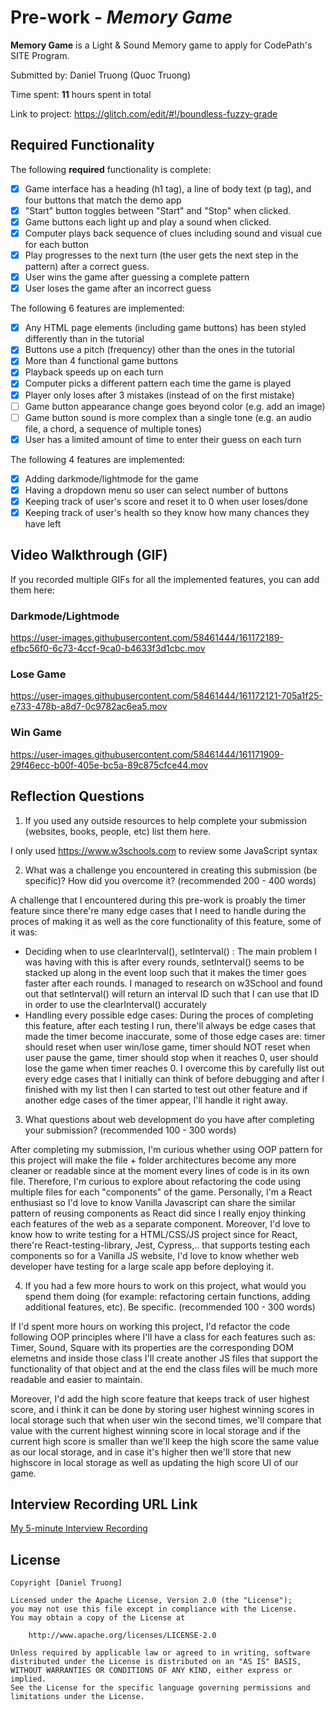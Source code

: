 # Pre-work - *Memory Game*

**Memory Game** is a Light & Sound Memory game to apply for CodePath's SITE Program. 

Submitted by: Daniel Truong (Quoc Truong)

Time spent: **11** hours spent in total

Link to project: https://glitch.com/edit/#!/boundless-fuzzy-grade

## Required Functionality

The following **required** functionality is complete:

* [x] Game interface has a heading (h1 tag), a line of body text (p tag), and four buttons that match the demo app
* [x] "Start" button toggles between "Start" and "Stop" when clicked. 
* [x] Game buttons each light up and play a sound when clicked. 
* [x] Computer plays back sequence of clues including sound and visual cue for each button
* [x] Play progresses to the next turn (the user gets the next step in the pattern) after a correct guess. 
* [x] User wins the game after guessing a complete pattern
* [x] User loses the game after an incorrect guess

The following 6 features are implemented:

* [x] Any HTML page elements (including game buttons) has been styled differently than in the tutorial
* [x] Buttons use a pitch (frequency) other than the ones in the tutorial
* [x] More than 4 functional game buttons
* [x] Playback speeds up on each turn
* [x] Computer picks a different pattern each time the game is played
* [x] Player only loses after 3 mistakes (instead of on the first mistake)
* [ ] Game button appearance change goes beyond color (e.g. add an image)
* [ ] Game button sound is more complex than a single tone (e.g. an audio file, a chord, a sequence of multiple tones)
* [x] User has a limited amount of time to enter their guess on each turn

The following 4 features are implemented:

- [x] Adding darkmode/lightmode for the game
- [x] Having a dropdown menu so user can select number of buttons  
- [x] Keeping track of user's score and reset it to 0 when user loses/done
- [x] Keeping track of user's health so they know how many chances they have left 

## Video Walkthrough (GIF)

If you recorded multiple GIFs for all the implemented features, you can add them here:
### Darkmode/Lightmode
https://user-images.githubusercontent.com/58461444/161172189-efbc56f0-6c73-4ccf-9ca0-b4633f3d1cbc.mov


### Lose Game
https://user-images.githubusercontent.com/58461444/161172121-705a1f25-e733-478b-a8d7-0c9782ac6ea5.mov


### Win Game
https://user-images.githubusercontent.com/58461444/161171909-29f46ecc-b00f-405e-bc5a-89c875cfce44.mov

## Reflection Questions
1. If you used any outside resources to help complete your submission (websites, books, people, etc) list them here. 

I only used https://www.w3schools.com to review some JavaScript syntax

2. What was a challenge you encountered in creating this submission (be specific)? How did you overcome it? (recommended 200 - 400 words) 

A challenge that I encountered during this pre-work is proably the timer feature since there're many edge cases that I need to handle during the proces of making it as well as the core functionality of this feature, some of it was:
* Deciding when to use clearInterval(), setInterval() : The main problem I was having with this is after every rounds, setInterval() seems to be stacked up along in the event loop such that it makes the timer goes faster after each rounds. I managed to research on w3School and found out that setInterval() will return an interval ID such that I can use that ID in order to use the clearInterval() accurately
* Handling every possible edge cases: During the proces of completing this feature, after each testing I run, there'll always be edge cases that made the timer become inaccurate, some of those edge cases are: timer should reset when user win/lose game, timer should NOT reset when user pause the game, timer should stop when it reaches 0, user should lose the game when timer reaches 0. I overcome this by carefully list out every edge cases that I initially can think of before debugging and after I finished with my list then I can started to test out other feature and if another edge cases of the timer appear, I'll handle it right away.
 

3. What questions about web development do you have after completing your submission? (recommended 100 - 300 words) 

After completing my submission, I'm curious whether using OOP pattern for this project will make the file + folder architectures become any more cleaner or readable since at the moment every lines of code is in its own file. Therefore, I'm curious to explore about refactoring the code using multiple files for each "components" of the game. Personally, I'm a React enthusiast so I'd love to know Vanilla Javascript can share the similar pattern of reusing components as React did since I really enjoy thinking each features of the web as a separate component. Moreover, I'd love to know how to write testing for a HTML/CSS/JS project since for React, there're React-testing-library, Jest, Cypress,.. that supports testing each components so for a Vanilla JS website, I'd love to know whether web developer have testing for a large scale app before deploying it.

4. If you had a few more hours to work on this project, what would you spend them doing (for example: refactoring certain functions, adding additional features, etc). Be specific. (recommended 100 - 300 words) 

If I'd spent more hours on working this project, I'd refactor the code following OOP principles where I'll have a class for each features such as: Timer, Sound, Square with its properties are the corresponding DOM elemetns and inside those class I'll create another JS files that support the functionality of that object and at the end the class files will be much more readable and easier to maintain.

Moreover, I'd add the high score feature that keeps track of user highest score, and i think it can be done by storing user highest winning scores in local storage such that when user win the second times, we'll compare that value with the current highest winning score in local storage and if the current high score is smaller than we'll keep the high score the same value as our local storage, and in case it's higher then we'll store that new highscore in local storage as well as updating the high score UI of our game.


## Interview Recording URL Link

[My 5-minute Interview Recording](https://youtu.be/G_LgD3RgXG8)


## License

    Copyright [Daniel Truong]

    Licensed under the Apache License, Version 2.0 (the "License");
    you may not use this file except in compliance with the License.
    You may obtain a copy of the License at

        http://www.apache.org/licenses/LICENSE-2.0

    Unless required by applicable law or agreed to in writing, software
    distributed under the License is distributed on an "AS IS" BASIS,
    WITHOUT WARRANTIES OR CONDITIONS OF ANY KIND, either express or implied.
    See the License for the specific language governing permissions and
    limitations under the License.
